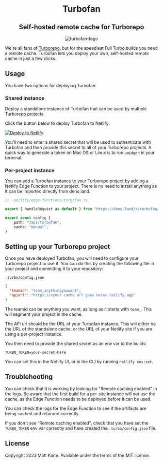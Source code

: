 <div align="center">

# Turbofan
## Self-hosted remote cache for Turborepo

    
![turbofan-logo](https://github.com/ascorbic/turbofan/assets/213306/eae9ae24-27da-4812-b348-2dbec42c0f9e)

</div>


We're all fans of [Turborepo](https://turbo.build), but for the speediest Full Turbo builds you need a remote cache. Turbofan lets you deploy your own, self-hosted remote cache in just a few clicks.

## Usage

You have two options for deploying Turbofan:

### Shared instance

Deploy a standalone instance of Turbofan that can be used by multiple Turborepo projects

Click the button below to deploy Turbofan to Netlify:

[![Deploy to Netlify](https://www.netlify.com/img/deploy/button.svg)](https://app.netlify.com/start/deploy?repository=https://github.com/ascorbic/turbofan-server)

You'll need to enter a shared secret that will be used to authenticate with Turbofan and then provide this secret to all of your Turborepo projects. A quick way to generate a token on Mac OS or Linux is to run `uuidgen` in your terminal.

### Per-project instance

You can add a Turbofan instance to your Turborepo project by adding a Netlify Edge Function to your project. There is no need to install anything as it can be imported directly from deno.land.

```typescript
// .netlify/edge-functions/turbofan.ts

export { handleRequest as default } from "https://deno.land/x/turbofan/mod.ts";

export const config {
    path: "/api/turbofan",
    cache: "manual",
}

```

## Setting up your Turborepo project

Once you have deployed Turbofan, you will need to configure your Turborepo project to use it. You can do this by creating the following file in your project and committing it to your repository:

`.turbo/config.json`

```json
{
  "teamid": "team_anythingyouwant",
  "apiurl": "https://<your cache url goes here>.netlify.app"
}
```

The teamid can be anything you want, as long as it starts with `team_`. This will segment your project in the cache.

The API url should be the URL of your Turbofan instance. This will either be the URL of the standalone cache, or the URL of your Netlify site if you are using a per-project instance.

You then need to provide the shared secret as an env var to the builds:

```env
TURBO_TOKEN=your-secret-here
```

You can set this in the Netlify UI, or in the CLI by running `netlify env:set`.

## Troublehooting

You can check that it is working by looking for "Remote caching enabled" in the logs. Be aware that the first build for a per-site instance will not use the cache, as the Edge Function needs to be deployed before it can be used.

You can check the logs for the Edge Function to see if the artifacts are being cached and returned correctly.

If you don't see "Remote caching enabled", check that you have set the `TURBO_TOKEN` env var correctly and have created the `.turbo/config.json` file.

## License

Copyright 2023 Matt Kane. Available under the terms of the MIT license.
